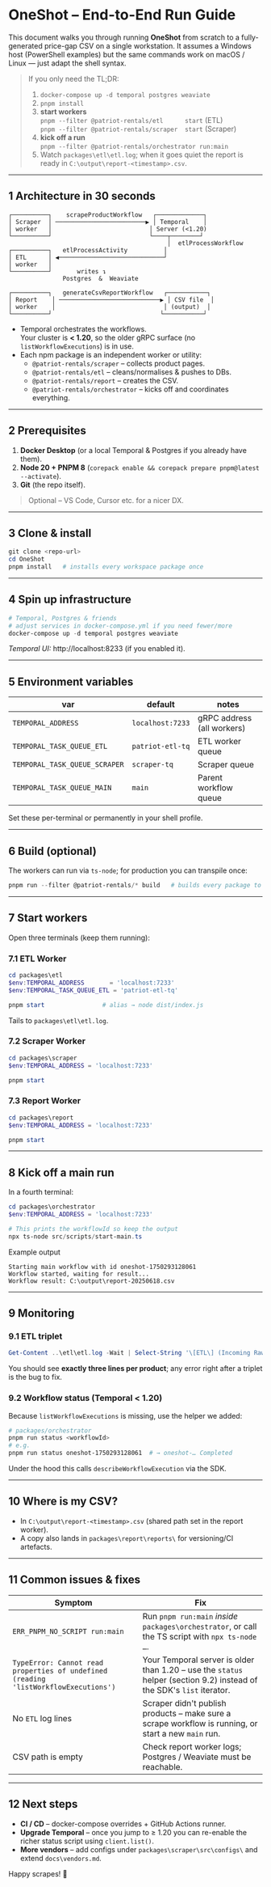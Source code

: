 # OneShot – End-to-End Run Guide

This document walks you through running **OneShot** from scratch to a fully-generated price-gap CSV on a single workstation.
It assumes a Windows host (PowerShell examples) but the same commands work on macOS / Linux — just adapt the shell syntax.

> If you only need the TL;DR:
> 1. `docker-compose up -d temporal postgres weaviate`
> 2. `pnpm install`
> 3. **start workers**  
>   `pnpm --filter @patriot-rentals/etl      start`  (ETL)  
>   `pnpm --filter @patriot-rentals/scraper  start`  (Scraper)  
> 4. **kick off a run**  
>   `pnpm --filter @patriot-rentals/orchestrator run:main`
> 5. Watch `packages\etl\etl.log`; when it goes quiet the report is ready in
>    `C:\output\report-<timestamp>.csv`.

---

## 1  Architecture in 30 seconds

```
┌──────────┐    scrapeProductWorkflow   ┌─────────────┐
│ Scraper  │ ─────────────────────────▶ │ Temporal    │
│ worker   │                           │ Server (<1.20)
└──────────┘                           └────┬────────┘
                                            │  etlProcessWorkflow
┌──────────┐   etlProcessActivity          │
│ ETL      │ ◀─────────────────────────────┘
│ worker   │
└──────────┘       writes ↴
               Postgres  &  Weaviate

┌──────────┐   generateCsvReportWorkflow   ┌───────────┐
│ Report    │ ────────────────────────────▶ │ CSV file  │
│ worker    │                              │ (output)  │
└──────────┘                              └───────────┘
```

* Temporal orchestrates the workflows.  
  Your cluster is **< 1.20**, so the older gRPC surface (no `listWorkflowExecutions`) is in use.
* Each npm package is an independent worker or utility:
  * `@patriot-rentals/scraper` – collects product pages.
  * `@patriot-rentals/etl` – cleans/normalises & pushes to DBs.
  * `@patriot-rentals/report` – creates the CSV.
  * `@patriot-rentals/orchestrator` – kicks off and coordinates everything.

---

## 2  Prerequisites

1. **Docker Desktop** (or a local Temporal & Postgres if you already have them).
2. **Node 20 + PNPM 8**  (`corepack enable && corepack prepare pnpm@latest --activate`).
3. **Git** (the repo itself).

> Optional – VS Code, Cursor etc. for a nicer DX.

---

## 3  Clone & install

```powershell
git clone <repo-url>
cd OneShot
pnpm install   # installs every workspace package once
```

---

## 4  Spin up infrastructure

```powershell
# Temporal, Postgres & friends
# adjust services in docker-compose.yml if you need fewer/more
docker-compose up -d temporal postgres weaviate
```

*Temporal UI:* http://localhost:8233  (if you enabled it).

---

## 5  Environment variables

| var | default | notes |
|-----|---------|-------|
| `TEMPORAL_ADDRESS` | `localhost:7233` | gRPC address (all workers) |
| `TEMPORAL_TASK_QUEUE_ETL` | `patriot-etl-tq` | ETL worker queue |
| `TEMPORAL_TASK_QUEUE_SCRAPER` | `scraper-tq` | Scraper queue |
| `TEMPORAL_TASK_QUEUE_MAIN` | `main` | Parent workflow queue |

Set these per-terminal or permanently in your shell profile.

---

## 6  Build (optional)

The workers can run via `ts-node`; for production you can transpile once:

```powershell
pnpm run --filter @patriot-rentals/* build   # builds every package to dist/
```

---

## 7  Start workers

Open three terminals (keep them running):

### 7.1  ETL Worker
```powershell
cd packages\etl
$env:TEMPORAL_ADDRESS       = 'localhost:7233'
$env:TEMPORAL_TASK_QUEUE_ETL = 'patriot-etl-tq'

pnpm start                # alias → node dist/index.js
```
Tails to `packages\etl\etl.log`.

### 7.2  Scraper Worker
```powershell
cd packages\scraper
$env:TEMPORAL_ADDRESS = 'localhost:7233'

pnpm start
```

### 7.3  Report Worker
```powershell
cd packages\report
$env:TEMPORAL_ADDRESS = 'localhost:7233'

pnpm start
```

---

## 8  Kick off a **main** run

In a fourth terminal:

```powershell
cd packages\orchestrator
$env:TEMPORAL_ADDRESS = 'localhost:7233'

# This prints the workflowId so keep the output
npx ts-node src/scripts/start-main.ts
```
Example output
```
Starting main workflow with id oneshot-1750293128061
Workflow started, waiting for result...
Workflow result: C:\output\report-20250618.csv
```

---

## 9  Monitoring

### 9.1  ETL triplet
```powershell
Get-Content ..\etl\etl.log -Wait | Select-String '\[ETL\] (Incoming RawScrapedProduct|Unwrapped product|NormalizedProduct)'
```
You should see **exactly three lines per product**; any error right after a triplet is the bug to fix.

### 9.2  Workflow status (Temporal < 1.20)
Because `listWorkflowExecutions` is missing, use the helper we added:

```powershell
# packages/orchestrator
pnpm run status <workflowId>
# e.g.
pnpm run status oneshot-1750293128061  # → oneshot-… Completed
```

Under the hood this calls `describeWorkflowExecution` via the SDK.

---

## 10  Where is my CSV?

* In `C:\output\report-<timestamp>.csv` (shared path set in the report worker).
* A copy also lands in `packages\report\reports\` for versioning/CI artefacts.

---

## 11  Common issues & fixes

| Symptom | Fix |
|---------|-----|
| `ERR_PNPM_NO_SCRIPT run:main` | Run `pnpm run:main` *inside* `packages\orchestrator`, or call the TS script with `npx ts-node …`. |
| `TypeError: Cannot read properties of undefined (reading 'listWorkflowExecutions')` | Your Temporal server is older than 1.20 – use the `status` helper (section 9.2) instead of the SDK's `list` iterator. |
| No `ETL` log lines | Scraper didn't publish products – make sure a scrape workflow is running, or start a new `main` run. |
| CSV path is empty | Check report worker logs; Postgres / Weaviate must be reachable. |

---

## 12  Next steps

* **CI / CD** – docker-compose overrides + GitHub Actions runner.
* **Upgrade Temporal** – once you jump to ≥ 1.20 you can re-enable the richer status script using `client.list()`.
* **More vendors** – add configs under `packages\scraper\src\configs\` and extend `docs\vendors.md`.

Happy scrapes! 🎉 